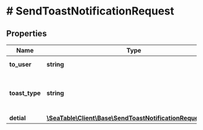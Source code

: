 # # SendToastNotificationRequest

## Properties

Name | Type | Description | Notes
------------ | ------------- | ------------- | -------------
**to_user** | **string** | target username | [optional]
**toast_type** | **string** | type of toast, e.g., success, warning, error | [optional]
**detial** | [**\SeaTable\Client\Base\SendToastNotificationRequestDetial**](SendToastNotificationRequestDetial.md) |  | [optional]

